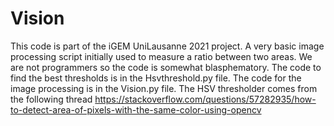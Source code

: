 # Vision
This code is part of the iGEM UniLausanne 2021 project. 
A very basic image processing script initially used to measure a ratio between two areas.
We are not programmers so the code is somewhat blasphematory.
The code to find the best thresholds is in the Hsvthreshold.py file.
The code for the image processing is in the Vision.py file.
The HSV thresholder comes from the following thread
https://stackoverflow.com/questions/57282935/how-to-detect-area-of-pixels-with-the-same-color-using-opencv
